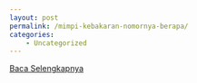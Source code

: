 ```yaml
---
layout: post
permalink: /mimpi-kebakaran-nomornya-berapa/
categories:
    - Uncategorized
---
```


[Baca Selengkapnya](/04)